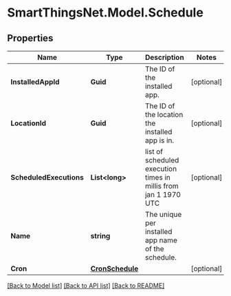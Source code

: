 # SmartThingsNet.Model.Schedule
## Properties

Name | Type | Description | Notes
------------ | ------------- | ------------- | -------------
**InstalledAppId** | **Guid** | The ID of the installed app. | [optional] 
**LocationId** | **Guid** | The ID of the location the installed app is in. | [optional] 
**ScheduledExecutions** | **List&lt;long&gt;** | list of scheduled execution times in millis from jan 1 1970 UTC | [optional] 
**Name** | **string** | The unique per installed app name of the schedule. | 
**Cron** | [**CronSchedule**](CronSchedule.md) |  | [optional] 

[[Back to Model list]](../README.md#documentation-for-models) [[Back to API list]](../README.md#documentation-for-api-endpoints) [[Back to README]](../README.md)


